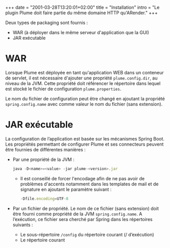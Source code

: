 +++
date = "2001-03-28T13:20:01+02:00"
title = "Installation"
intro = "Le plugin Plume doit faire partie du même domaine HTTP qu'ARender."
+++

Deux types de packaging sont fournis : 

* WAR (à déployer dans le même serveur d'application que la GUI)
* JAR exécutable

# WAR 

Lorsque Plume est déployée en tant qu'application WEB dans un conteneur de servlet, il est nécessaire d'ajouter une propriété `plume.config.dir`, au niveau de la JVM. Cette propriété doit référencer le répertoire dans lequel est stocké le fichier de configuration `plume.properties`.

Le nom du fichier de configuration peut être changé en ajoutant la propriété `spring.config.name` avec comme valeur le nom du fichier (sans extension). 

# JAR exécutable 

La configuration de l’application est basée sur les mécanismes Spring Boot. 
Les propriétés permettant de configurer Plume et ses connecteurs peuvent être fournies de différentes manières : 

* Par une propriété de la JVM :

	```javascript
	java -D<name>=<value> -jar plume-<version>.jar
	```

	* Il est conseillé de forcer l'encodage afin de ne pas avoir de problèmes d'accents notamment dans les templates de mail et de signature en ajoutant le paramètre suivant :

		```javascript
		-Dfile.encoding=UTF-8
		```

* Par un fichier de propriété. Le nom de ce fichier (sans extension) doit être fourni comme propriété de la JVM `spring.config.name`. A l’exécution, ce fichier sera cherché par Spring dans les répertoires suivants : 
	* Le sous-répertoire `/config`  du répertoire courant (/ d’exécution)
	* Le répertoire courant
